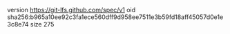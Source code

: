version https://git-lfs.github.com/spec/v1
oid sha256:b965a10ee92c3fa1ece560dff9d958ee7511e3b59fd18aff45057d0e1e3c8e74
size 275
